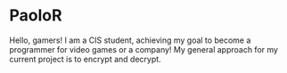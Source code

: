 # PaoloR
Hello, gamers! 
I am a CIS student, achieving my goal to become a programmer for video games or a company! 
My general approach for my current project is to encrypt and decrypt. 
